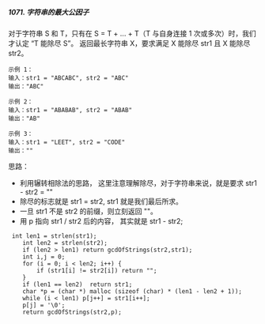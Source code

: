 ##### 1071. 字符串的最大公因子
对于字符串 S 和 T，只有在 S = T + ... + T（T 与自身连接 1 次或多次）时，我们才认定 “T 能除尽 S”。
返回最长字符串 X，要求满足 X 能除尽 str1 且 X 能除尽 str2。

```
示例 1：
输入：str1 = "ABCABC", str2 = "ABC"
输出："ABC"

示例 2：
输入：str1 = "ABABAB", str2 = "ABAB"
输出："AB"

示例 3：
输入：str1 = "LEET", str2 = "CODE"
输出：""
```
思路：

* 利用辗转相除法的思路， 这里注意理解除尽，对于字符串来说，就是要求 str1 - str2 = ""
* 除尽的标志就是 str1 = str2, str1 就是我们最后所求。
* 一旦 str1 不是 str2 的前缀，则立刻返回 ""。 
* 用 p 指向 str1 / str2 后的内容， 其实就是 str1 - str2;

```
 int len1 = strlen(str1);
    int len2 = strlen(str2);
    if (len2 > len1) return gcdOfStrings(str2,str1);
    int i,j = 0;
    for (i = 0; i < len2; i++) {
        if (str1[i] != str2[i]) return "";
    }
    if (len1 == len2)  return str1;
    char *p = (char *) malloc (sizeof (char) * (len1 - len2 + 1));
    while (i < len1) p[j++] = str1[i++];
    p[j] = '\0';
    return gcdOfStrings(str2,p);
```
